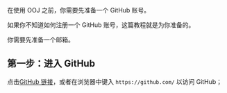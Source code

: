 在使用 OOJ 之前，你需要先准备一个 GitHub 账号。

如果你不知道如何注册一个 GitHub 账号，这篇教程就是为你准备的。

你需要先准备一个邮箱。

## 第一步：进入 GitHub

点击[GitHub 链接](https://github.com/)，或者在浏览器中键入 `https://github.com/` 以访问 GitHub；

